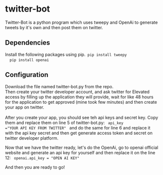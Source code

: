 # twitter-bot
Twitter-Bot is a python program which uses tweepy and OpenAi to generate tweets by it's own and then post them on twitter.

## Dependencies
Install the following packages using pip.<code>  pip install tweepy </code> &nbsp; <code> pip install openai </code>

## Configuration
Download the file named twitter-bot.py from the repo. <br>
Then create your twitter developer account, and ask twitter for <stronge>Elevated access</stronge> by filling up the application they will provide, wait for like 48 hours for the application to get approved (mine took few minutes) and then create your app on twitter.
<br>
<br>
After you create your app, you should see teh api keys and secret key. Copy them and replace them on line 5 of twitter-bot.py:
<code>
  api_key  ="YOUR API KEY FROM TWITTER"
</code>
and do the same for line 6 and replace it with the api key secret and then get generate access token and secret on twitter developer platform.

Now that we have the twitter ready, let's do the OpenAi, go to openai official website and generate an api key for yourself and then replace it on the line 12:
<code>
    openai.api_key = "OPEN AI KEY"
</code>

And then you are ready to go!
